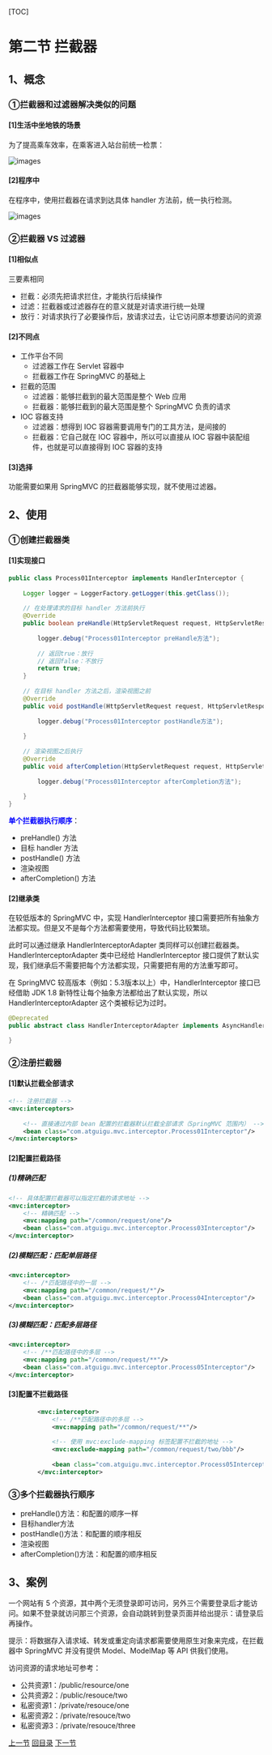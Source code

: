 [TOC]

# 第二节 拦截器

## 1、概念

### ①拦截器和过滤器解决类似的问题

#### [1]生活中坐地铁的场景

为了提高乘车效率，在乘客进入站台前统一检票：

![images](images/img008.png)





#### [2]程序中

在程序中，使用拦截器在请求到达具体 handler 方法前，统一执行检测。

![images](images/img009.png)



### ②拦截器 VS 过滤器

#### [1]相似点

三要素相同

- 拦截：必须先把请求拦住，才能执行后续操作
- 过滤：拦截器或过滤器存在的意义就是对请求进行统一处理
- 放行：对请求执行了必要操作后，放请求过去，让它访问原本想要访问的资源



#### [2]不同点

- 工作平台不同
  - 过滤器工作在 Servlet 容器中
  - 拦截器工作在 SpringMVC 的基础上
- 拦截的范围
  - 过滤器：能够拦截到的最大范围是整个 Web 应用
  - 拦截器：能够拦截到的最大范围是整个 SpringMVC 负责的请求
- IOC 容器支持
  - 过滤器：想得到 IOC 容器需要调用专门的工具方法，是间接的
  - 拦截器：它自己就在 IOC 容器中，所以可以直接从 IOC 容器中装配组件，也就是可以直接得到 IOC 容器的支持



#### [3]选择

功能需要如果用 SpringMVC 的拦截器能够实现，就不使用过滤器。



## 2、使用

### ①创建拦截器类

#### [1]实现接口

```java
public class Process01Interceptor implements HandlerInterceptor {
 
    Logger logger = LoggerFactory.getLogger(this.getClass());
 
    // 在处理请求的目标 handler 方法前执行
    @Override
    public boolean preHandle(HttpServletRequest request, HttpServletResponse response, Object handler) throws Exception {
        
        logger.debug("Process01Interceptor preHandle方法");
         
        // 返回true：放行
        // 返回false：不放行
        return true;
    }
 
    // 在目标 handler 方法之后，渲染视图之前
    @Override
    public void postHandle(HttpServletRequest request, HttpServletResponse response, Object handler, ModelAndView modelAndView) throws Exception {
 
        logger.debug("Process01Interceptor postHandle方法");
        
    }
 
    // 渲染视图之后执行
    @Override
    public void afterCompletion(HttpServletRequest request, HttpServletResponse response, Object handler, Exception ex) throws Exception {
        
        logger.debug("Process01Interceptor afterCompletion方法");
        
    }
}
```



<span style="color:blue;font-weight:bold;">单个拦截器执行顺序</span>：

- preHandle() 方法
- 目标 handler 方法
- postHandle() 方法
- 渲染视图
- afterCompletion() 方法



#### [2]继承类

在较低版本的 SpringMVC 中，实现 HandlerInterceptor 接口需要把所有抽象方法都实现。但是又不是每个方法都需要使用，导致代码比较繁琐。

此时可以通过继承 HandlerInterceptorAdapter 类同样可以创建拦截器类。HandlerInterceptorAdapter 类中已经给 HandlerInterceptor 接口提供了默认实现，我们继承后不需要把每个方法都实现，只需要把有用的方法重写即可。

在 SpringMVC 较高版本（例如：5.3版本以上）中，HandlerInterceptor 接口已经借助 JDK 1.8 新特性让每个抽象方法都给出了默认实现，所以 HandlerInterceptorAdapter 这个类被标记为过时。

```java
@Deprecated
public abstract class HandlerInterceptorAdapter implements AsyncHandlerInterceptor {

}
```



### ②注册拦截器

#### [1]默认拦截全部请求

```xml
<!-- 注册拦截器 -->
<mvc:interceptors>
    
    <!-- 直接通过内部 bean 配置的拦截器默认拦截全部请求（SpringMVC 范围内） -->
    <bean class="com.atguigu.mvc.interceptor.Process01Interceptor"/>
</mvc:interceptors>
```



#### [2]配置拦截路径

##### (1)精确匹配

```xml
<!-- 具体配置拦截器可以指定拦截的请求地址 -->
<mvc:interceptor>
    <!-- 精确匹配 -->
    <mvc:mapping path="/common/request/one"/>
    <bean class="com.atguigu.mvc.interceptor.Process03Interceptor"/>
</mvc:interceptor>
```



##### (2)模糊匹配：匹配单层路径

```xml
<mvc:interceptor>
    <!-- /*匹配路径中的一层 -->
    <mvc:mapping path="/common/request/*"/>
    <bean class="com.atguigu.mvc.interceptor.Process04Interceptor"/>
</mvc:interceptor>
```



##### (3)模糊匹配：匹配多层路径

```xml
<mvc:interceptor>
    <!-- /**匹配路径中的多层 -->
    <mvc:mapping path="/common/request/**"/>
    <bean class="com.atguigu.mvc.interceptor.Process05Interceptor"/>
</mvc:interceptor>
```



#### [3]配置不拦截路径

```xml
        <mvc:interceptor>
            <!-- /**匹配路径中的多层 -->
            <mvc:mapping path="/common/request/**"/>
 
            <!-- 使用 mvc:exclude-mapping 标签配置不拦截的地址 -->
            <mvc:exclude-mapping path="/common/request/two/bbb"/>
 
            <bean class="com.atguigu.mvc.interceptor.Process05Interceptor"/>
        </mvc:interceptor>
```



### ③多个拦截器执行顺序

- preHandle()方法：和配置的顺序一样
- 目标handler方法
- postHandle()方法：和配置的顺序相反
- 渲染视图
- afterCompletion()方法：和配置的顺序相反



## 3、案例

一个网站有 5 个资源，其中两个无须登录即可访问，另外三个需要登录后才能访问。如果不登录就访问那三个资源，会自动跳转到登录页面并给出提示：请登录后再操作。

提示：将数据存入请求域、转发或重定向请求都需要使用原生对象来完成，在拦截器中 SpringMVC 并没有提供 Model、ModelMap 等 API 供我们使用。

访问资源的请求地址可参考：

- 公共资源1：/public/resource/one
- 公共资源2：/public/resouce/two
- 私密资源1：/private/resouce/one
- 私密资源2：/private/resouce/two
- 私密资源3：/private/resouce/three



[上一节](verse01.html) [回目录](index.html) [下一节](verse03.html)